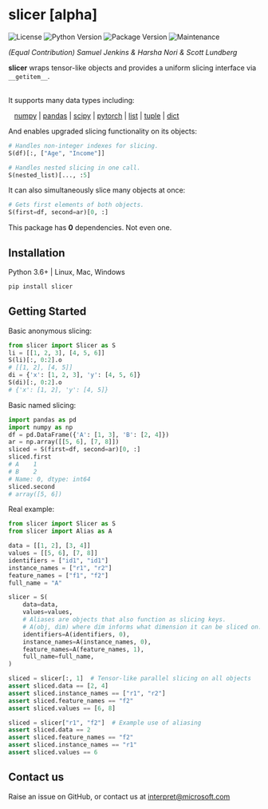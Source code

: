 # slicer [alpha]
![License](https://img.shields.io/github/license/interpretml/slicer.svg?style=flat-square)
![Python Version](https://img.shields.io/pypi/pyversions/slicer.svg?style=flat-square)
![Package Version](https://img.shields.io/pypi/v/slicer.svg?style=flat-square)
![Maintenance](https://img.shields.io/maintenance/yes/2025.svg?style=flat-square)

*(Equal Contribution) Samuel Jenkins & Harsha Nori & Scott Lundberg*

**slicer** wraps tensor-like objects and provides a uniform slicing interface via `__getitem__`.

<br/>
It supports many data types including:

&nbsp;&nbsp;
[numpy](https://github.com/numpy/numpy) |
[pandas](https://github.com/pandas-dev/pandas) |
[scipy](https://docs.scipy.org/doc/scipy/reference/sparse.html) |
[pytorch](https://github.com/pytorch/pytorch) |
[list](https://github.com/python/cpython) |
[tuple](https://github.com/python/cpython) |
[dict](https://github.com/python/cpython)

And enables upgraded slicing functionality on its objects:
```python
# Handles non-integer indexes for slicing.
S(df)[:, ["Age", "Income"]]

# Handles nested slicing in one call.
S(nested_list)[..., :5]
```

It can also simultaneously slice many objects at once:
```python
# Gets first elements of both objects.
S(first=df, second=ar)[0, :]
```

This package has **0** dependencies. Not even one.

## Installation

Python 3.6+ | Linux, Mac, Windows
```sh
pip install slicer
```

## Getting Started

Basic anonymous slicing:
```python
from slicer import Slicer as S
li = [[1, 2, 3], [4, 5, 6]]
S(li)[:, 0:2].o
# [[1, 2], [4, 5]]
di = {'x': [1, 2, 3], 'y': [4, 5, 6]}
S(di)[:, 0:2].o
# {'x': [1, 2], 'y': [4, 5]}
```

Basic named slicing:
```python
import pandas as pd
import numpy as np
df = pd.DataFrame({'A': [1, 3], 'B': [2, 4]})
ar = np.array([[5, 6], [7, 8]])
sliced = S(first=df, second=ar)[0, :]
sliced.first
# A    1
# B    2
# Name: 0, dtype: int64
sliced.second
# array([5, 6])
```

Real example:
```python
from slicer import Slicer as S
from slicer import Alias as A

data = [[1, 2], [3, 4]]
values = [[5, 6], [7, 8]]
identifiers = ["id1", "id1"]
instance_names = ["r1", "r2"]
feature_names = ["f1", "f2"]
full_name = "A"

slicer = S(
    data=data,
    values=values,
    # Aliases are objects that also function as slicing keys.
    # A(obj, dim) where dim informs what dimension it can be sliced on.
    identifiers=A(identifiers, 0),
    instance_names=A(instance_names, 0),
    feature_names=A(feature_names, 1),
    full_name=full_name,
)

sliced = slicer[:, 1]  # Tensor-like parallel slicing on all objects
assert sliced.data == [2, 4]
assert sliced.instance_names == ["r1", "r2"]
assert sliced.feature_names == "f2"
assert sliced.values == [6, 8]

sliced = slicer["r1", "f2"]  # Example use of aliasing
assert sliced.data == 2
assert sliced.feature_names == "f2"
assert sliced.instance_names == "r1"
assert sliced.values == 6
```

## Contact us
Raise an issue on GitHub, or contact us at interpret@microsoft.com
